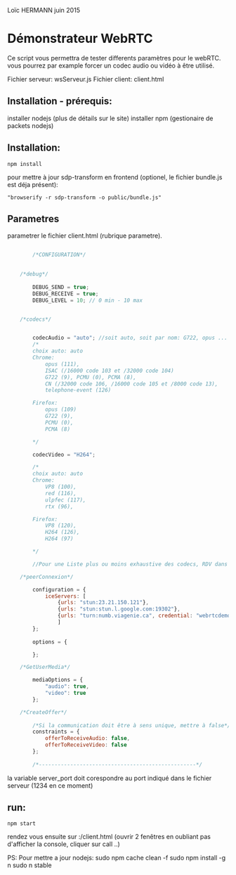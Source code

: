 Loïc HERMANN
juin 2015

# Démonstrateur WebRTC

Ce script vous permettra de tester differents paramètres pour le webRTC. vous pourrez par example forcer un codec audio ou vidéo à être utilisé.


Fichier serveur: wsServeur.js
Fichier client: client.html

## Installation - prérequis:
installer nodejs (plus de détails sur le site)
installer npm (gestionaire de packets nodejs)

## Installation:

```
npm install
```

pour mettre à jour sdp-transform en frontend (optionel, le fichier bundle.js est déja présent):

```
"browserify -r sdp-transform -o public/bundle.js"
```
## Parametres

parametrer le fichier client.html (rubrique parametre).

```javascript

		/*CONFIGURATION*/
	

	/*debug*/
			
		DEBUG_SEND = true;
		DEBUG_RECEIVE = true;
		DEBUG_LEVEL = 10; // 0 min - 10 max


	/*codecs*/


		codecAudio = "auto"; //soit auto, soit par nom: G722, opus ... soit par son code (numérique). 
		/*
		choix auto: auto
		Chrome: 
			opus (111),
			ISAC (/16000 code 103 et /32000 code 104)
			G722 (9), PCMU (0), PCMA (8),
			CN (/32000 code 106, /16000 code 105 et /8000 code 13),
			telephone-event (126) 

		Firefox:
			opus (109) 
			G722 (9),
			PCMU (0),
			PCMA (8)

		*/

		codecVideo = "H264"; 

		/*
		choix auto: auto
		Chrome: 
			VP8 (100),
			red (116),
			ulpfec (117),
			rtx (96),

		Firefox:
			VP8 (120),
			H264 (126),
			H264 (97)

		*/

		//Pour une Liste plus ou moins exhaustive des codecs, RDV dans les captures SDP Firefox et Chrome (à remettre à jour de temps à autre)

	/*peerConnexion*/

		configuration = {
	   	 	iceServers: [
				{urls: "stun:23.21.150.121"},
				{urls: "stun:stun.l.google.com:19302"},
				{urls: "turn:numb.viagenie.ca", credential: "webrtcdemo", username: "louis%40mozilla.com"}
	    		]
		};
		
		options = {

		};

	/*GetUserMedia*/

		mediaOptions = { 	
			"audio": true, 
			"video": true 
		};	

	/*CreateOffer*/
	
		/*Si la communication doit être à sens unique, mettre à false*/
		constraints = {
			offerToReceiveAudio: false,
			offerToReceiveVideo: false
		};
		
		/*--------------------------------------------------*/
```

la variable server_port doit corespondre au port indiqué dans le fichier serveur (1234 en ce moment)

## run:
```
npm start
```
rendez vous ensuite sur <ipduserveur>:<portduserveur>/client.html
(ouvrir 2 fenêtres en oubliant pas d'afficher la console, cliquer sur call ..)


PS:
Pour mettre a jour nodejs:
	sudo npm cache clean -f
	sudo npm install -g n
	sudo n stable
